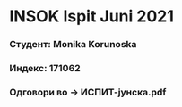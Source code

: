 # INSOK Ispit Juni 2021
### Студент: Monika Korunoska
### Индекс: 171062
### Одговори во -> ИСПИТ-јунска.pdf
